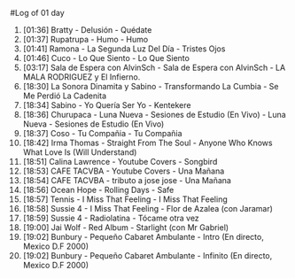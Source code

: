 #Log of 01 day

1. [01:36] Bratty - Delusión - Quédate
1. [01:37] Rupatrupa - Humo - Humo
1. [01:41] Ramona - La Segunda Luz Del Día - Tristes Ojos
1. [01:46] Cuco - Lo Que Siento - Lo Que Siento
1. [03:17] Sala de Espera con AlvinSch - Sala de Espera con AlvinSch - LA MALA RODRIGUEZ y El Infierno.
1. [18:30] La Sonora Dinamita y Sabino - Transformando La Cumbia - Se Me Perdió La Cadenita
1. [18:34] Sabino - Yo Quería Ser Yo - Kentekere
1. [18:36] Churupaca - Luna Nueva - Sesiones de Estudio (En Vivo) - Luna Nueva - Sesiones de Estudio (En Vivo)
1. [18:37] Coso - Tu Compañia - Tu Compañia
1. [18:42] Irma Thomas - Straight From The Soul - Anyone Who Knows What Love Is (Will Understand)
1. [18:51] Calina Lawrence - Youtube Covers - Songbird
1. [18:53] CAFE TACVBA - Youtube Covers - Una Mañana
1. [18:54] CAFE TACVBA - tributo a jose jose - Una Mañana
1. [18:56] Ocean Hope - Rolling Days - Safe
1. [18:57] Tennis - I Miss That Feeling - I Miss That Feeling
1. [18:58] Sussie 4 - I Miss That Feeling - Flor de Azalea (con Jaramar)
1. [18:59] Sussie 4 - Radiolatina - Tócame otra vez
1. [19:00] Jai Wolf - Red Album - Starlight (con Mr Gabriel)
1. [19:02] Bunbury - Pequeño Cabaret Ambulante - Intro (En directo, Mexico D.F 2000)
1. [19:02] Bunbury - Pequeño Cabaret Ambulante - Infinito (En directo, Mexico D.F 2000)

